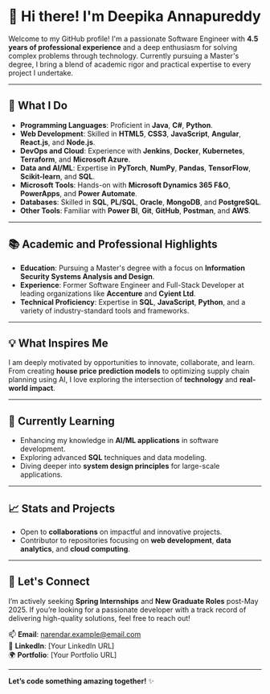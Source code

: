 # 👋 Hi there! I'm Deepika Annapureddy

Welcome to my GitHub profile! I'm a passionate Software Engineer with **4.5 years of professional experience** and a deep enthusiasm for solving complex problems through technology. Currently pursuing a Master's degree, I bring a blend of academic rigor and practical expertise to every project I undertake.

---

## 🚀 What I Do
- **Programming Languages**: Proficient in **Java**, **C#**, **Python**.  
- **Web Development**: Skilled in **HTML5**, **CSS3**, **JavaScript**, **Angular**, **React.js**, and **Node.js**.  
- **DevOps and Cloud**: Experience with **Jenkins**, **Docker**, **Kubernetes**, **Terraform**, and **Microsoft Azure**.  
- **Data and AI/ML**: Expertise in **PyTorch**, **NumPy**, **Pandas**, **TensorFlow**, **Scikit-learn**, and **SQL**.  
- **Microsoft Tools**: Hands-on with **Microsoft Dynamics 365 F&O**, **PowerApps**, and **Power Automate**.  
- **Databases**: Skilled in **SQL**, **PL/SQL**, **Oracle**, **MongoDB**, and **PostgreSQL**.  
- **Other Tools**: Familiar with **Power BI**, **Git**, **GitHub**, **Postman**, and **AWS**.

---

## 📚 Academic and Professional Highlights
- **Education**: Pursuing a Master's degree with a focus on **Information Security Systems Analysis and Design**.  
- **Experience**: Former Software Engineer and Full-Stack Developer at leading organizations like **Accenture** and **Cyient Ltd**.  
- **Technical Proficiency**: Expertise in **SQL**, **JavaScript**, **Python**, and a variety of industry-standard tools and frameworks.  

---

## 💡 What Inspires Me
I am deeply motivated by opportunities to innovate, collaborate, and learn. From creating **house price prediction models** to optimizing supply chain planning using AI, I love exploring the intersection of **technology** and **real-world impact**.

---

## 🌱 Currently Learning
- Enhancing my knowledge in **AI/ML applications** in software development.  
- Exploring advanced **SQL** techniques and data modeling.  
- Diving deeper into **system design principles** for large-scale applications.  

---

## 📈 Stats and Projects
- Open to **collaborations** on impactful and innovative projects.  
- Contributor to repositories focusing on **web development**, **data analytics**, and **cloud computing**.  

---

## 🤝 Let's Connect
I’m actively seeking **Spring Internships** and **New Graduate Roles** post-May 2025. If you’re looking for a passionate developer with a track record of delivering high-quality solutions, feel free to reach out!

📫 **Email**: narendar.example@email.com  
🔗 **LinkedIn**: [Your LinkedIn URL]  
🌍 **Portfolio**: [Your Portfolio URL]  

---

**Let’s code something amazing together!** ✨

